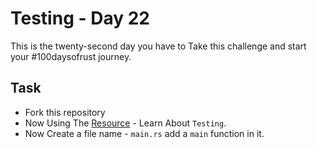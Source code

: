# Testing - Day 22

This is the twenty-second day you have to Take this challenge and start your #100daysofrust journey.

## Task
- Fork this repository
- Now Using The [Resource](https://doc.rust-lang.org/book/ch11-02-struct.html) - Learn About `Testing`.
- Now Create a file name - `main.rs` add a `main` function in it.

